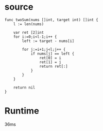 # source

	func twoSum(nums []int, target int) []int {
	    l := len(nums)
	
	    var ret [2]int
	    for i:=0;i<l-1;i++ {
	        left := target - nums[i]
	
	        for j:=i+1;j<l;j++ {
	            if nums[j] == left {
	                ret[0] = i
	                ret[1] = j
	                return ret[:]
	            }
	        }
	    }
	
	    return nil
	}

# Runtime

36ms
